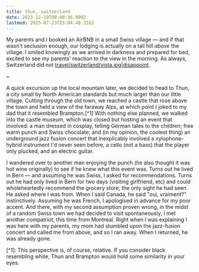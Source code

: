```yaml
---
title: thun, switzerland
date: 2023-12-19T08:40:36.000Z
lastmod: 2025-07-23T23:04:40.316Z
---
```

My parents and I booked an AirBNB in a small Swiss village — and if that wasn't seclusion enough, our lodging is actually on a tall hill *above* the village. I smiled knowingly as we arrived in darkness and prepared for bed, excited to see my parents' reaction to the view in the morning. As always, Switzerland did not [travel/switzerland/vista.jpg|disappoint](travel/switzerland/vista.jpg%7Cdisappoint).

\~

A quick excursion up the local mountain later, we decided to head to Thun, a city small by North American standards but much larger than our little village. Cutting through the old town, we reached a castle that rose above the town and held a view of the faraway Alps, at which point I joked to my dad that it resembled Brampton.\[^1] With nothing else planned, we walked into the castle museum, which was closed but hosting an event that involved: a man dressed in cosplay, telling German tales to the children; free warm punch and Swiss chocolate; and (in my opinion, the coolest thing) an underground jazz fusion concert that inexplicably involved a xylophone-hybrid instrument I'd never seen before, a cello (not a bass) that the player only plucked, and an electric guitar.

I wandered over to another man enjoying the punch (he also thought it was hot wine originally) to see if he knew what this event was. Turns out he lived in Bern — and assuming he was Swiss, I asked for recommendations. Turns out he had only lived in Bern for two days (visiting girlfriend, etc) and could wholeheartedly recommend the grocery store, the only sight he had seen. He asked where I was from. When I said Canada, he said "oui, vraiment?" instinctively. Assuming he was French, I apologised in advance for my poor accent. And there, with my second assumption proven wrong, in the midst of a random Swiss town we had decided to visit spontaneously, I met another compatriot, this time from Montreal. Right when I was explaining I was here with my parents, my mom had stumbled upon the jazz-fusion concert and called me from above, and so I ran away. When I returned, he was already gone.

\[^1]: This perspective is, of course, relative. If you consider black resembling white, Thun and Brampton would hold some similarity in your eyes.
